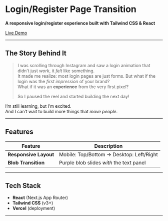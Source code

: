 # Login/Register Page Transition

**A responsive login/register experience built with Tailwind CSS & React**

[Live Demo](https://landing-page-transition-learning.vercel.app/)

---

## The Story Behind It

> I was scrolling through Instagram and saw a login animation that didn’t just *work*, it *felt* like something.  
> It made me realize: most login pages are just forms. But what if the login was the *first impression* of your brand?  
> What if it was an **experience** from the very first pixel?
> 
> So I paused the reel and started building the next day!

I’m still learning, but I’m excited.  
And I can’t wait to build more things that *move people*.

---

## Features

| Feature | Description |
|-------|-----------|
| **Responsive Layout** | Mobile: Top/Bottom → Desktop: Left/Right |
| **Blob Transition** | Purple blob slides *with* the text panel |


---

## Tech Stack

- **React** (Next.js App Router)
- **Tailwind CSS** (v3+)
- **Vercel** (deployment)

---

